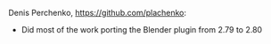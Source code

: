 
Denis Perchenko, https://github.com/plachenko:

* Did most of the work porting the Blender plugin from 2.79 to 2.80
